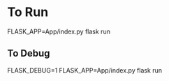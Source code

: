 # To Run

FLASK_APP=App/index.py flask run

## To Debug
FLASK_DEBUG=1 FLASK_APP=App/index.py flask run